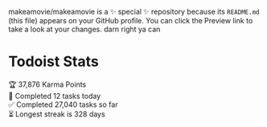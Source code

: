 makeamovie/makeamovie is a ✨ special ✨ repository because its `README.md` (this file) appears on your GitHub profile.
You can click the Preview link to take a look at your changes. darn right ya can

# Todoist Stats

<!-- TODO-IST:START -->
🏆  37,876 Karma Points           
🌸  Completed 12 tasks today           
✅  Completed 27,040 tasks so far           
⏳  Longest streak is 328 days
<!-- TODO-IST:END -->